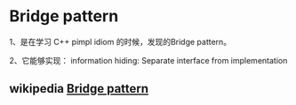 # Bridge pattern

1、是在学习 C++ pimpl idiom 的时候，发现的Bridge pattern。

2、它能够实现： information hiding: Separate interface from implementation

## wikipedia [Bridge pattern](https://en.wikipedia.org/wiki/Bridge_pattern)
